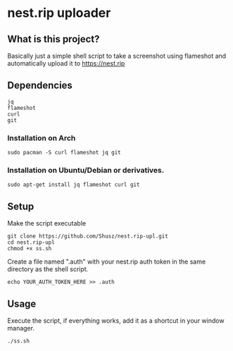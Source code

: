 # nest.rip uploader   
## What is this project?  
Basically just a simple shell script to take a screenshot using flameshot and automatically upload it to https://nest.rip  

## Dependencies  
```
jq
flameshot
curl
git
```

### Installation on Arch  
``sudo pacman -S curl flameshot jq git``  

### Installation on Ubuntu/Debian or derivatives.  
``sudo apt-get install jq flameshot curl git``  

## Setup  
Make the script executable  
```
git clone https://github.com/Shusz/nest.rip-upl.git
cd nest.rip-upl
chmod +x ss.sh
```  

Create a file named ".auth" with your nest.rip auth token in the same directory as the shell script.  
```
echo YOUR_AUTH_TOKEN_HERE >> .auth
```  

## Usage  
Execute the script, if everything works, add it as a shortcut in your window manager.  
```
./ss.sh
```

